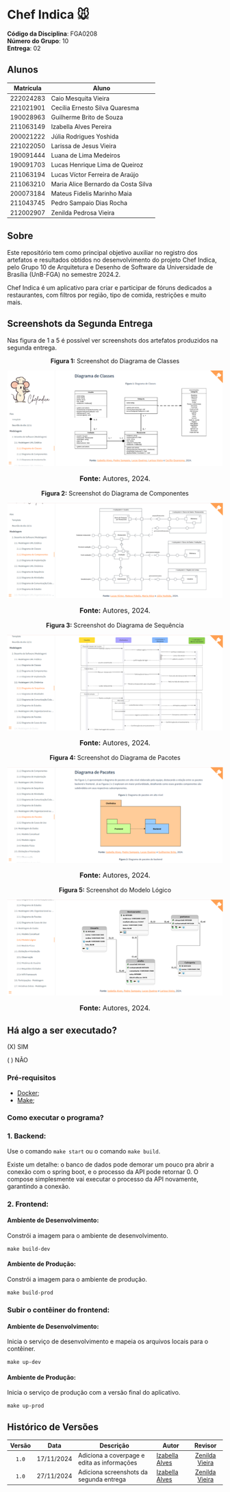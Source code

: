# Chef Indica 🐭

**Código da Disciplina**: FGA0208<br>
**Número do Grupo**: 10<br>
**Entrega**: 02<br>

## Alunos

| Matrícula         | Aluno                              |
|-------------------|------------------------------------|
| 222024283         | Caio Mesquita Vieira              |
| 221021901         | Cecília Ernesto Silva Quaresma    |
| 190028963         | Guilherme Brito de Souza          |
| 211063149         | Izabella Alves Pereira            |
| 200021222         | Júlia Rodrigues Yoshida           |
| 221022050         | Larissa de Jesus Vieira           |
| 190091444         | Luana de Lima Medeiros            |
| 190091703         | Lucas Henrique Lima de Queiroz    |
| 211063194         | Lucas Víctor Ferreira de Araújo   |
| 211063210         | Maria Alice Bernardo da Costa Silva |
| 200073184         | Mateus Fidelis Marinho Maia       |
| 211043745         | Pedro Sampaio Dias Rocha          |
| 212002907         | Zenilda Pedrosa Vieira            |

## Sobre 

Este repositório tem como principal objetivo auxiliar no registro dos artefatos e resultados obtidos no desenvolvimento do projeto Chef Indica, pelo Grupo 10 de Arquitetura e Desenho de Software da Universidade de Brasília (UnB-FGA) no semestre 2024.2.

Chef Indica é um aplicativo para criar e participar de fóruns dedicados a restaurantes, com filtros por região, tipo de comida, restrições e muito mais.

## Screenshots da Segunda Entrega

Nas figura de 1 a 5 é possível ver screenshots dos artefatos produzidos na segunda entrega.

<center>
<p style="text-align: center"><b>Figura 1:</b> Screenshot do Diagrama de Classes</p>
<div align="center">
<img src="https://raw.githubusercontent.com/UnBArqDsw2024-2/2024.2_G10_Recomendacao_Entrega_02/refs/heads/main/docs/imagens/screenshot1.png" alt="Diagrama de Classes" >
</div>
<font size="3"><p style="text-align: center"><b>Fonte:</b> Autores,  2024.</p></font>
</center>

<center>
<p style="text-align: center"><b>Figura 2:</b> Screenshot do Diagrama de Componentes</p>
<div align="center">
<img src="https://raw.githubusercontent.com/UnBArqDsw2024-2/2024.2_G10_Recomendacao_Entrega_02/refs/heads/main/docs/imagens/screenshot2.png" alt="Diagrama de Classes" >
</div>
<font size="3"><p style="text-align: center"><b>Fonte:</b> Autores,  2024.</p></font>
</center>

<center>
<p style="text-align: center"><b>Figura 3:</b> Screenshot do Diagrama de Sequência</p>
<div align="center">
<img src="https://raw.githubusercontent.com/UnBArqDsw2024-2/2024.2_G10_Recomendacao_Entrega_02/refs/heads/main/docs/imagens/screenshot3.png" alt="Diagrama de Classes" >
</div>
<font size="3"><p style="text-align: center"><b>Fonte:</b> Autores,  2024.</p></font>
</center>

<center>
<p style="text-align: center"><b>Figura 4:</b> Screenshot do Diagrama de Pacotes</p>
<div align="center">
<img src="https://raw.githubusercontent.com/UnBArqDsw2024-2/2024.2_G10_Recomendacao_Entrega_02/refs/heads/main/docs/imagens/screenshot4.png" alt="Diagrama de Classes" >
</div>
<font size="3"><p style="text-align: center"><b>Fonte:</b> Autores,  2024.</p></font>
</center>

<center>
<p style="text-align: center"><b>Figura 5:</b> Screenshot do Modelo Lógico</p>
<div align="center">
<img src="https://raw.githubusercontent.com/UnBArqDsw2024-2/2024.2_G10_Recomendacao_Entrega_02/refs/heads/main/docs/imagens/screenshot5.png" alt="Diagrama de Classes" >
</div>
<font size="3"><p style="text-align: center"><b>Fonte:</b> Autores,  2024.</p></font>
</center>

## Há algo a ser executado?

(X) SIM

( ) NÃO

### Pré-requisitos
- [Docker](https://www.docker.com/);
- [Make](https://www.gnu.org/software/make/);

### Como executar o programa?

### 1. Backend:

Use o comando `make start` ou o comando `make build`.

Existe um detalhe: o banco de dados pode demorar um pouco pra abrir a conexão com o spring boot, e o processo da API pode retornar 0. O compose simplesmente vai executar o processo da API novamente, garantindo a conexão.

### 2. Frontend:

#### Ambiente de Desenvolvimento:

Constrói a imagem para o ambiente de desenvolvimento.


```
make build-dev
```

#### Ambiente de Produção:

Constrói a imagem para o ambiente de produção.
```
make build-prod
```

### Subir o contêiner do frontend:

#### Ambiente de Desenvolvimento:

Inicia o serviço de desenvolvimento e mapeia os arquivos locais para o contêiner.

```
make up-dev
```

#### Ambiente de Produção:

Inicia o serviço de produção com a versão final do aplicativo.

```
make up-prod
```


## Histórico de Versões

|Versão|Data|Descrição|Autor|Revisor|
|:----:|----|---------|-----|:-------:|
|`1.0`|17/11/2024|Adiciona a coverpage e edita as informações|[Izabella Alves](https://github.com/izabellaalves)|[Zenilda Vieira](https://github.com/ZenildaVieira)|
|`1.0`|27/11/2024|Adiciona screenshots da segunda entrega|[Izabella Alves](https://github.com/izabellaalves)|[Zenilda Vieira](https://github.com/ZenildaVieira)|
